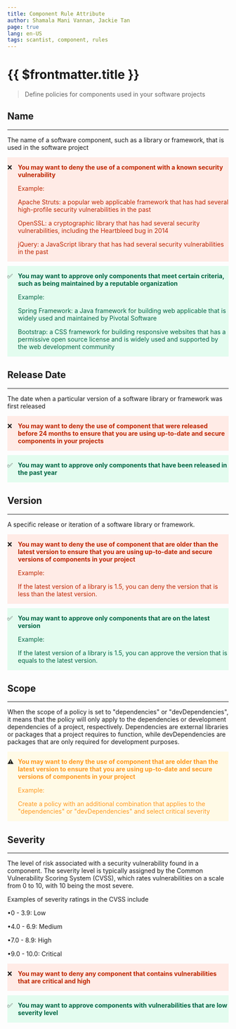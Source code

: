 ```yaml
---
title: Component Rule Attribute
author: Shamala Mani Vannan, Jackie Tan
page: true
lang: en-US
tags: scantist, component, rules
---
```


<ClientOnly>

# {{ $frontmatter.title }}

> Define policies for components used in your software projects

## Name

<hr class="thick" />

The name of a software component, such as a library or framework, that is used in the software project

<div style="display: flex; background-color: #FFEBE6;">

<div style="flex: 0.05; ">

&#10060;

</div>

<div style="flex: 1; ">

<div style="color: #BF2600; font-weight: bold;">

You may want to deny the use of a component with a known security vulnerability

</div>

<span style="color: #BF2600;">

Example:

Apache Struts: a popular web applicable framework that has had several high-profile security vulnerabilities in the past

OpenSSL: a cryptographic library that has had several security vulnerabilities, including the Heartbleed bug in 2014

jQuery: a JavaScript library that has had several security vulnerabilities in the past

</span>

</div> 

</div>



<div style="display: flex; background-color: #E3FCEF; margin-top: 10px">

<div style="flex: 0.05; ">

:white_check_mark:

</div>

<div style="flex: 1; ">

<div style="color: #006644; font-weight: bold;">

You may want to approve only components that meet certain criteria, such as being maintained by a reputable organization

</div>

<span style="color: #006644;">

Example: 

Spring Framework: a Java framework for building web applicable that is widely used and maintained by Pivotal Software

Bootstrap: a CSS framework for building responsive websites that has a permissive open source license and is widely used and supported by the web development community

</span>

</div> 

</div>


## Release Date

<hr class="thick" />

The date when a particular version of a software library or framework was first released

<div style="display: flex; background-color: #FFEBE6;">

<div style="flex: 0.05; ">

&#10060;

</div>

<div style="flex: 1; ">

<div style="color: #BF2600; font-weight: bold;">

You may want to deny the use of component that were released before 24 months to ensure that you are using up-to-date and secure components in your projects

</div>

</div> 

</div>



<div style="display: flex; background-color: #E3FCEF; margin-top: 10px">

<div style="flex: 0.05; ">

:white_check_mark:

</div>

<div style="flex: 1; ">

<div style="color: #006644; font-weight: bold;">

You may want to approve only components that have been released in the past year

</div>

</div> 

</div>


## Version

<hr class="thick" />

A specific release or iteration of a software library or framework.

<div style="display: flex; background-color: #FFEBE6;">

<div style="flex: 0.05; ">

&#10060;

</div>

<div style="flex: 1; ">

<div style="color: #BF2600; font-weight: bold;">

You may want to deny the use of component that are older than the latest version to ensure that you are using up-to-date and secure versions of components in your project

</div>

<span style="color: #BF2600;">

Example: 

If the latest version of a library is 1.5, you can deny the version that is less than the latest version. 

</span>

</div> 

</div>



<div style="display: flex; background-color: #E3FCEF; margin-top: 10px">

<div style="flex: 0.05; ">

:white_check_mark:

</div>

<div style="flex: 1; ">

<div style="color: #006644; font-weight: bold;">

You may want to approve only components that are on the latest version 

</div>

<span style="color: #006644;">

Example:

If the latest version of a library is 1.5, you can approve the version that is equals to the latest version. 

</span>

</div> 

</div>


## Scope

<hr class="thick" />

When the scope of a policy is set to "dependencies" or "devDependencies", it means that the policy will only apply to the dependencies or development dependencies of a project, respectively. Dependencies are external libraries or packages that a project requires to function, while devDependencies are packages that are only required for development purposes.

<div style="display: flex; background-color: #FFFAE6;">

<div style="flex: 0.05; ">

&#9888;

</div>

<div style="flex: 1; ">

<div style="color: #FF991F; font-weight: bold;">

You may want to deny the use of component that are older than the latest version to ensure that you are using up-to-date and secure versions of components in your project

</div>

<span style="color: #FF991F;">

Example:

Create a policy with an additional combination that applies to the "dependencies" or "devDependencies" and select critical severity

</span>

</div> 

</div>


## Severity

<hr class="thick" />

The level of risk associated with a security vulnerability found in a component. The severity level is typically assigned by the Common Vulnerability Scoring System (CVSS), which rates vulnerabilities on a scale from 0 to 10, with 10 being the most severe. 

Examples of severity ratings in the CVSS include

&#x2022;0 - 3.9: Low 

&#x2022;4.0 - 6.9: Medium 

&#x2022;7.0 - 8.9: High

&#x2022;9.0 - 10.0: Critical 

<div style="display: flex; background-color: #FFEBE6;">

<div style="flex: 0.05; ">

&#10060;

</div>

<div style="flex: 1; ">

<div style="color: #BF2600; font-weight: bold;">

You may want to deny any component that contains vulnerabilities that are critical and high

</div>

</div> 

</div>



<div style="display: flex; background-color: #E3FCEF; margin-top: 10px">

<div style="flex: 0.05; ">

:white_check_mark:

</div>

<div style="flex: 1; ">

<div style="color: #006644; font-weight: bold;">

You may want to approve components with vulnerabilities that are low severity level

</div>

</div> 

</div>

</ClientOnly>